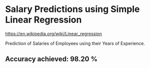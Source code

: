 # Salary Predictions using Simple Linear Regression
https://en.wikipedia.org/wiki/Linear_regression  
  
Prediction of Salaries of Employees using their Years of Experience.
## Accuracy achieved: 98.20 %
